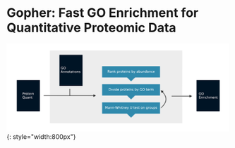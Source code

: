 # Gopher: Fast GO Enrichment for Quantitative Proteomic Data

![An overview of gopher's gene ontology enrichment](static/gopher_workflow.svg){: style="width:800px"}